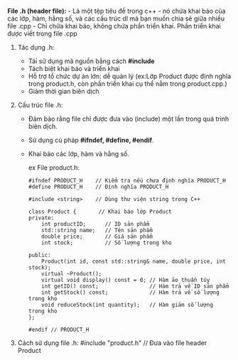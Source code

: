 **File .h (header file):**
    - Là một tệp tiêu đề trong c++
    - nó chứa khai báo của các lớp, hàm, hằng số, và các cấu trúc dl mà bạn muốn chia sẻ giữa nhiều file .cpp
    - Chỉ chữa khai báo, không chứa phần triển khai. Phần triển khai được viết trong file .cpp

1. Tác dụng .h:

   + Tái sử dụng mã nguồn bằng cách **#include**
   + Tách biệt khai báo và triển khai
   + Hỗ trợ tổ chức dự án lớn: dễ quản lý (ex:Lớp Product được định nghĩa trong product.h, còn phần triển khai cụ thể nằm trong product.cpp.)
   + Giảm thời gian biên dịch
2. Cấu trúc file .h:

   + Đảm bảo rằng file chỉ được đưa vào (include) một lần trong quá trình biên dịch.
   + Sử dụng cú pháp **#ifndef, #define, #endif**.
   + Khai báo các lớp, hàm và hằng số.

     ex File product.h:

     ```
     #ifndef PRODUCT_H    // Kiểm tra nếu chưa định nghĩa PRODUCT_H
     #define PRODUCT_H    // Định nghĩa PRODUCT_H

     #include <string>    // Dùng thư viện string trong C++

     class Product {       // Khai báo lớp Product
     private:
         int productID;      // ID sản phẩm
         std::string name;   // Tên sản phẩm
         double price;       // Giá sản phẩm
         int stock;          // Số lượng trong kho

     public:
         Product(int id, const std::string& name, double price, int stock);
         virtual ~Product();
         virtual void display() const = 0; // Hàm ảo thuần túy
         int getID() const;                // Hàm trả về ID sản phẩm
         int getStock() const;             // Hàm trả về số lượng trong kho
         void reduceStock(int quantity);   // Hàm giảm số lượng trong kho
     };

     #endif // PRODUCT_H
     ```
3. Cách sử dụng file .h:  #include "product.h"  // Đưa vào file header Product
